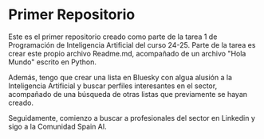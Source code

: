 # Primer Repositorio

Este es el primer repositorio creado como parte de la tarea 1 de Programación de Inteligencia Artificial del curso 24-25. Parte de la tarea es crear este propio archivo Readme.md, acompañado de un archivo "Hola Mundo" escrito en Python.

Además, tengo que crear una lista en Bluesky con algua alusión a la Inteligencia Artificial y buscar perfiles interesantes en el sector, acompañado de una búsqueda de otras listas que previamente se hayan creado.

Seguidamente, comienzo a buscar a profesionales del sector en Linkedin y sigo a la Comunidad Spain AI.
